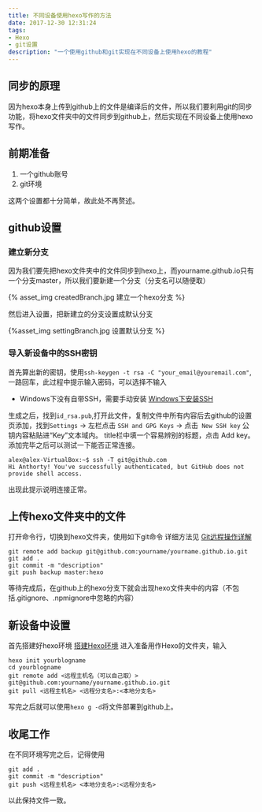 ```yaml
---
title: 不同设备使用hexo写作的方法
date: 2017-12-30 12:31:24
tags:
- Hexo
- git设置
description: "一个使用github和git实现在不同设备上使用hexo的教程"
---
```


## 同步的原理

因为hexo本身上传到github上的文件是编译后的文件，所以我们要利用git的同步功能，将hexo文件夹中的文件同步到github上，然后实现在不同设备上使用hexo写作。

## 前期准备

1. 一个github账号
2. git环境
 
这两个设置都十分简单，故此处不再赘述。

## github设置

### 建立新分支

因为我们要先把hexo文件夹中的文件同步到hexo上，而yourname.github.io只有一个分支master，所以我们要新建一个分支（分支名可以随便取）

{% asset_img createdBranch.jpg 建立一个hexo分支 %}

然后进入设置，把新建立的分支设置成默认分支

{%asset_img settingBranch.jpg 设置默认分支 %}

### 导入新设备中的SSH密钥

首先算出新的密钥，使用`ssh-keygen -t rsa -C "your_email@youremail.com"`,一路回车，此过程中提示输入密码，可以选择不输入
- Windows下没有自带SSH，需要手动安装 [Windows下安装SSH](https://www.jianshu.com/p/f8ba3e51d60e)

生成之后，找到`id_rsa.pub`,打开此文件，复制文件中所有内容后去github的设置页添加，找到`Settings` -> 左栏点击 `SSH and GPG Keys` -> 点击` New SSH key` 公钥内容粘贴进“Key”文本域内。 title栏中填一个容易辨别的标题，点击 Add key。添加完毕之后可以测试一下能否正常连接。
```
alex@alex-VirtualBox:~$ ssh -T git@github.com
Hi Anthorty! You've successfully authenticated, but GitHub does not provide shell access.
```
出现此提示说明连接正常。

## 上传hexo文件夹中的文件

打开命令行，切换到hexo文件夹，使用如下git命令
详细方法见 [Git远程操作详解](http://www.ruanyifeng.com/blog/2014/06/git_remote.html)
```
git remote add backup git@github.com:yourname/yourname.github.io.git
git add .
git commit -m "description"
git push backup master:hexo
```

等待完成后，在github上的hexo分支下就会出现hexo文件夹中的内容（不包括.gitignore、.npmignore中忽略的内容）

## 新设备中设置

首先搭建好hexo环境 [搭建Hexo环境](https://hexo.io/zh-cn/)
进入准备用作Hexo的文件夹，输入

```
hexo init yourblogname
cd yourblogname
git remote add <远程主机名（可以自己取）> git@github.com:yourname/yourname.github.io.git
git pull <远程主机名> <远程分支名>:<本地分支名>
```

写完之后就可以使用`hexo g -d`将文件部署到github上。

## 收尾工作

在不同环境写完之后，记得使用

```
git add .
git commit -m "description"
git push <远程主机名> <本地分支名>:<远程分支名>
```

以此保持文件一致。








